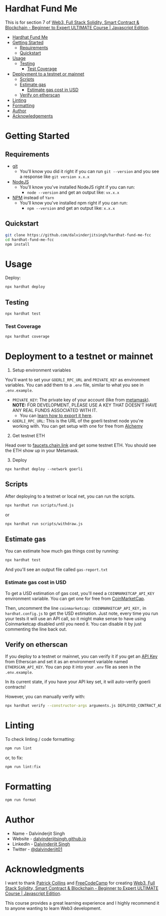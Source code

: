 # Hardhat Fund Me

This is for section 7 of [Web3, Full Stack Solidity, Smart Contract & Blockchain - Beginner to Expert ULTIMATE Course | Javascript Edition](https://github.com/smartcontractkit/full-blockchain-solidity-course-js#lesson-7-hardhat-fund-me).

- [Hardhat Fund Me](#hardhat-fund-me)
- [Getting Started](#getting-started)
  - [Requirements](#requirements)
  - [Quickstart](#quickstart)
- [Usage](#usage)
  - [Testing](#testing)
    - [Test Coverage](#test-coverage)
- [Deployment to a testnet or mainnet](#deployment-to-a-testnet-or-mainnet)
  - [Scripts](#scripts)
  - [Estimate gas](#estimate-gas)
    - [Estimate gas cost in USD](#estimate-gas-cost-in-usd)
  - [Verify on etherscan](#verify-on-etherscan)
- [Linting](#linting)
- [Formatting](#formatting)
- [Author](#author)
- [Acknowledgements](#acknowledgments)

# Getting Started

## Requirements

- [git](https://git-scm.com/book/en/v2/Getting-Started-Installing-Git)
  - You'll know you did it right if you can run `git --version` and you see a response like `git version x.x.x`
- [NodeJS](https://nodejs.org/en/)
  - You'll know you've installed NodeJS right if you can run:
    - `node --version` and get an output like: `vx.x.x`
- [NPM](https://docs.npmjs.com/downloading-and-installing-node-js-and-npm) instead of `Yarn`
  - You'll know you've installed npm right if you can run:
    - `npm --version` and get an output like: `x.x.x`

## Quickstart

```bash
git clone https://github.com/dalvinderjitsingh/hardhat-fund-me-fcc
cd hardhat-fund-me-fcc
npm install
```

# Usage

Deploy:

```bash
npx hardhat deploy
```

## Testing

```bash
npx hardhat test
```

### Test Coverage

```bash
npx hardhat coverage
```

# Deployment to a testnet or mainnet

1. Setup environment variables

You'll want to set your `GOERLI_RPC_URL` and `PRIVATE_KEY` as environment variables. You can add them to a `.env` file, similar to what you see in `.env.example`.

- `PRIVATE_KEY`: The private key of your account (like from [metamask](https://metamask.io/)). **NOTE:** FOR DEVELOPMENT, PLEASE USE A KEY THAT DOESN'T HAVE ANY REAL FUNDS ASSOCIATED WITH IT.
  - You can [learn how to export it here](https://metamask.zendesk.com/hc/en-us/articles/360015289632-How-to-Export-an-Account-Private-Key).
- `GOERLI_RPC_URL`: This is the URL of the goerli testnet node you're working with. You can get setup with one for free from [Alchemy](https://alchemy.com/?a=673c802981)

2. Get testnet ETH

Head over to [faucets.chain.link](https://faucets.chain.link/) and get some testnet ETH. You should see the ETH show up in your Metamask.

3. Deploy

```
npx hardhat deploy --network goerli
```

## Scripts

After deploying to a testnet or local net, you can run the scripts.

```bash
npx hardhat run scripts/fund.js
```

or

```bash
npx hardhat run scripts/withdraw.js
```

## Estimate gas

You can estimate how much gas things cost by running:

```bash
npx hardhat test
```

And you'll see an output file called `gas-report.txt`

### Estimate gas cost in USD

To get a USD estimation of gas cost, you'll need a `COINMARKETCAP_API_KEY` environment variable. You can get one for free from [CoinMarketCap](https://pro.coinmarketcap.com/signup).

Then, uncomment the line `coinmarketcap: COINMARKETCAP_API_KEY,` in `hardhat.config.js` to get the USD estimation. Just note, every time you run your tests it will use an API call, so it might make sense to have using Coinmarketcap disabled until you need it. You can disable it by just commenting the line back out.

## Verify on etherscan

If you deploy to a testnet or mainnet, you can verify it if you get an [API Key](https://etherscan.io/myapikey) from Etherscan and set it as an environment variable named `ETHERSCAN_API_KEY`. You can pop it into your `.env` file as seen in the `.env.example`.

In its current state, if you have your API key set, it will auto-verify goerli contracts!

However, you can manually verify with:

```bash
npx hardhat verify --constructor-args arguments.js DEPLOYED_CONTRACT_ADDRESS
```

# Linting

To check linting / code formatting:

```bash
npm run lint
```

or, to fix:

```bash
npm run lint:fix
```

# Formatting

```bash
npm run format
```

# Author

- Name - Dalvinderjit Singh
- Website - [dalvinderjitsingh.github.io](https://dalvinderjitsingh.github.io/)
- LinkedIn - [Dalvinderjit Singh](https://www.linkedin.com/in/dalvinderjit-singh-a40b511b7/)
- Twitter - [@dalvinderjit01](https://twitter.com/dalvinderjit01)

# Acknowledgments

I want to thank [Patrick Collins](https://twitter.com/PatrickAlphaC) and [FreeCodeCamp](https://www.freecodecamp.org) for creating [Web3, Full Stack Solidity, Smart Contract & Blockchain - Beginner to Expert ULTIMATE Course | Javascript Edition](https://github.com/smartcontractkit/full-blockchain-solidity-course-js#lesson-7-hardhat-fund-me).

This course provides a great learning experience and I highly recommend it to anyone wanting to learn Web3 development.
